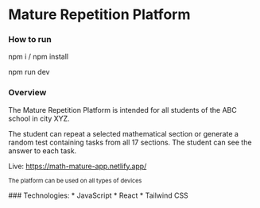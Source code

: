 ﻿# Mature Repetition Platform

### How to run
<p>npm i / npm install</p>
<p>npm run dev</p>


### Overview
<p>The Mature Repetition Platform is intended for all students of the ABC school in city XYZ.<p>
<p>The student can repeat a selected mathematical section or generate a random test containing tasks from all 17 sections. The student can see the answer to each task.</p>

Live: https://math-mature-app.netlify.app/
<p><sub>The platform can be used on all types of devices</sub></p>
### Technologies:
* JavaScript
* React
* Tailwind CSS

